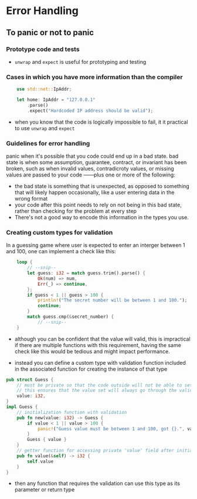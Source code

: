 # Error Handling
## To panic or not to panic
### Prototype code and tests
- `unwrap` and `expect` is useful for prototyping and testing
### Cases in which you have more information than the compiler
```rust
    use std::net::IpAddr;

    let home: IpAddr = "127.0.0.1"
        .parse()
        .expect("Hardcoded IP address should be valid");
```
- when you know that the code is logically impossible to fail, it it practical to use `unwrap` and `expect`
### Guidelines for error handling
panic when it's possible that you code could end up in a bad state. bad state is when some assumption, guarantee, contract, or invariant has been broken, such as when invalid values, contradicroty values, or missing values are passed to your code ——plus one or more of the following:
- the bad state is something that is unexpected, as opposed to something that will likely happen occasionally, like a user entering data in the wrong format
- your code after this point needs to rely on not being in this bad state, rather than checking for the problem at every step
- There's not a good way to encode this information in the types you use. 
### Creating custom types for validation
In a guessing game where user is expected to enter an interger between 1 and 100, one can implement a check like this:
```rust
    loop {
        // --snip--
        let guess: i32 = match guess.trim().parse() {
            Ok(num) => num,
            Err(_) => continue,
        };
        if guess < 1 || guess > 100 {
            println!("The secret number will be between 1 and 100.");
            continue;
        }
        match guess.cmp(&secret_number) {
            // --snip--
    }
```
- although you can be confident that the value will valid, this is impractical if there are multiple functions with this requirement, having the same check like this would be tedious and might impact performance. 

- instead you can define a custom type with validation function included in the associated function for creating the instance of that type
```rust
pub struct Guess {
    // must be private so that the code outside will not be able to set its value directly
    // this ensures that the value set will always go through the validation
    value: i32, 
}
impl Guess {
    // initialization function with validation
    pub fn new(value: i32) -> Guess {
        if value < 1 || value > 100 {
            panic!("Guess value must be between 1 and 100, got {}.", value);
        }
        Guess { value }
    }
    // getter function for accessing private 'value' field after initialization
    pub fn value(&self) -> i32 { 
        self.value
    }
}
```
- then any function that requires the validation can use this type as its parameter or return type
